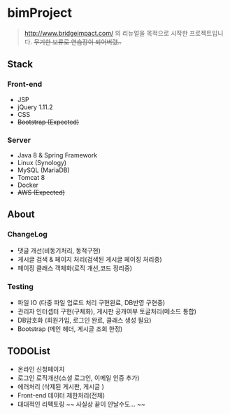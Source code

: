 # bimProject

> http://www.bridgeimpact.com/ 의 리뉴얼을 목적으로 시작한 프로젝트입니다.  ~~무기한 보류로 연습장이 되어버렸..~~


## Stack


### Front-end
- JSP
- jQuery 1.11.2
- CSS
- ~~Bootstrap (Expected)~~

### Server
- Java 8 & Spring Framework
- Linux (Synology)
- MySQL (MariaDB)
- Tomcat 8
- Docker
- ~~AWS (Expected)~~

## About

### ChangeLog
- 댓글 개선(비동기처리, 동적구현)
- 게시글 검색 & 페이지 처리(검색된 게시글 페이징 처리중)
- 페이징 클래스 객체화(로직 개선,코드 정리중)

### Testing
- 파일 IO (다중 파일 업로드 처리 구현완료, DB반영 구현중)
- 관리자 인터셉터 구현(구체화), 게시판 공개여부 토글처리(메소드 통합)
- DB암호화 (회원가입, 로그인 완료, 클래스 생성 필요) 
- Bootstrap (메인 헤더, 게시글 조회 한정)

## TODOList
- 온라인 신청페이지
- 로그인 로직개선(소셜 로그인, 이메일 인증 추가)
- 에러처리 (삭제된 게시판, 게시글 )
- Front-end 데이터 제한처리(전체)
- 대대적인 리펙토링 ~~ 사실상 끝이 안날수도... ~~
